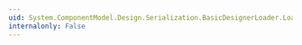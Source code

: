 ```yaml
---
uid: System.ComponentModel.Design.Serialization.BasicDesignerLoader.Loading
internalonly: False
---
```

